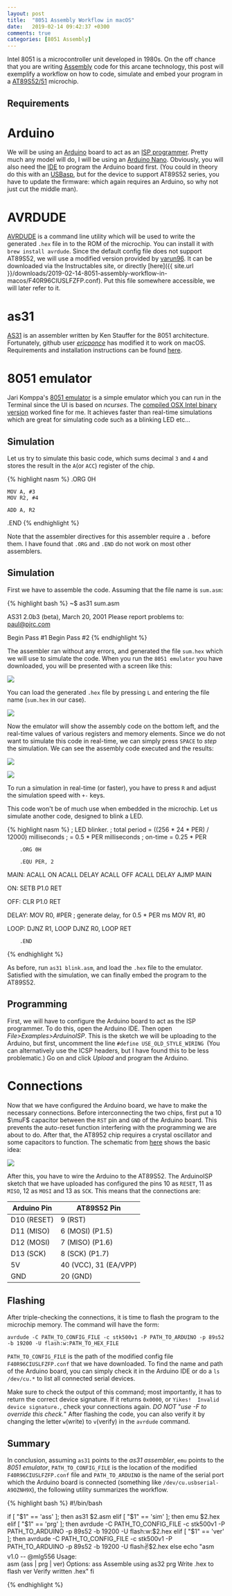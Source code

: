 ```yaml
---
layout: post
title:  "8051 Assembly Workflow in macOS"
date:   2019-02-14 09:42:37 +0300
comments: true
categories: [8051 Assembly]
---
```


Intel 8051 is a microcontroller unit developed in 1980s. On the off chance that you are writing [Assembly](https://en.wikipedia.org/wiki/Assembly_language) code for this arcane technology, this post will exemplify a workflow on how to code, simulate and embed your program in a [AT89S52/51](https://www.microchip.com/wwwproducts/en/at89s52) microchip.

## Requirements

# Arduino

We will be using an [Arduino](https://www.arduino.cc) board to act as an [ISP programmer](https://www.arduino.cc/en/tutorial/arduinoISP). Pretty much any model will do, I will be using an [Arduino Nano](https://store.arduino.cc/usa/arduino-nano). Obviously, you will also need the [IDE](https://www.arduino.cc/en/Main/Software) to program the Arduino board first. (You could in theory do this with an [USBasp](https://www.fischl.de/usbasp/), but for the device to support AT89S52 series, you have to update the firmware: which again requires an Arduino, so why not just cut the middle man).

# AVRDUDE

[AVRDUDE](https://www.nongnu.org/avrdude/) is a command line utility which will be used to write the generated `.hex` file in to the ROM of the microchip. You can install it with `brew install avrdude`. Since the default config file does not support AT89S52, we will use a modified version provided by [varun96](https://www.instructables.com/id/Programming-AT89s52-Using-USBasp-ISP-Programmer/). It can be downloaded via the Instructables site, or directly [here]({{ site.url }}/downloads/2019-02-14-8051-assembly-workflow-in-macos/F40R96CIUSLFZFP.conf). Put this file somewhere accessible, we will later refer to it.

# as31

[AS31](https://www.pjrc.com/tech/8051/tools/as31-doc.html) is an assembler written by Ken Stauffer for the 8051 architecture. Fortunately, github user [_ericponce_](https://github.com/ericponce) has modified it to work on macOS. Requirements and installation instructions can be found [here](https://github.com/ericponce/as31).

# 8051 emulator
Jari Komppa's [8051 emulator](http://sol.gfxile.net/8051.html) is a simple emulator which you can run in the Terminal since the UI is based on _ncurses_. The [compiled OSX Intel binary version](http://sol.gfxile.net/zip/emu8051_072.dmg) worked fine for me. It achieves faster than real-time simulations which are great for simulating code such as a blinking LED etc...

## Simulation
Let us try to simulate this basic code, which sums decimal `3` and `4` and stores the result in the `A`(or `ACC`) register of the chip.

{% highlight nasm %}
.ORG 0H

    MOV A, #3
    MOV R2, #4

    ADD A, R2

.END
{% endhighlight %}

Note that the assembler directives for this assembler require a `.` before them. I have found that `.ORG` and `.END` do not work on most other assemblers.

## Simulation

First we have to assemble the code. Assuming that the file name is `sum.asm`:

{% highlight bash %}
~$ as31 sum.asm

AS31 2.0b3 (beta), March 20, 2001
Please report problems to: paul@pjrc.com

Begin Pass #1
Begin Pass #2
{% endhighlight %}

The assembler ran without any errors, and generated the file `sum.hex` which we will use to simulate the code. When you run the `8051 emulator` you have downloaded, you will be presented with a screen like this:

![](/assets/2019-02-14-8051-assembly-workflow-in-macos/emu0.png)

You can load the generated `.hex` file by pressing `L` and entering the file name (`sum.hex` in our case).

![](/assets/2019-02-14-8051-assembly-workflow-in-macos/emu1.png)

Now the emulator will show the assembly code on the bottom left, and the real-time values of various registers and memory elements. Since we do not want to simulate this code in real-time, we can simply press `SPACE` to _step_ the simulation. We can see the assembly code executed and the results:

![](/assets/2019-02-14-8051-assembly-workflow-in-macos/emu2.png)

![](/assets/2019-02-14-8051-assembly-workflow-in-macos/emu3.png)

To run a simulation in real-time (or faster), you have to press `R` and adjust the simulation speed with `+-` keys.

This code won't be of much use when embedded in the microchip. Let us simulate another code, designed to blink a LED.

{% highlight nasm %}
; LED blinker.
; total period = ((256 * 24 * PER) / 12000) milliseconds
; = 0.5 * PER milliseconds
; on-time = 0.25 * PER

        .ORG 0H

        .EQU PER, 2

MAIN:   ACALL ON
        ACALL DELAY
        ACALL OFF
        ACALL DELAY
        AJMP MAIN

ON:     SETB P1.0
        RET

OFF:    CLR P1.0
        RET

DELAY:  MOV R0, #PER ; generate delay, for 0.5 * PER ms
        MOV R1, #0

LOOP:   DJNZ R1, LOOP
        DJNZ R0, LOOP
        RET

        .END
{% endhighlight %}

As before, run `as31 blink.asm`, and load the `.hex` file to the emulator. Satisfied with the simulation, we can finally embed the program to the AT89S52.

## Programming

First, we will have to configure the Arduino board to act as the ISP programmer. To do this, open the Arduino IDE. Then open *File>Examples>ArduinoISP*. This is the sketch we will be uploading to the Arduino, but first, uncomment the line `#define USE_OLD_STYLE_WIRING
`(You can alternatively use the ICSP headers, but I have found this to be less problematic.) Go on and click _Upload_ and program the Arduino.

# Connections

Now that we have configured the Arduino board, we have to make the necessary connections. Before interconnecting the two chips, first put a 10 $\muF$ capacitor between the `RST` pin and `GND` of the Arduino board. This prevents the auto-reset function interfering with the programming we are about to do. After that, the AT8952 chip requires a crystal oscillator and some capacitors to function. The schematic from [here](http://ernstc.dk/arduino/at89s.html) shows the basic idea:

![](/assets/2019-02-14-8051-assembly-workflow-in-macos/conn.jpg)

After this, you have to wire the Arduino to the AT89S52. The ArduinoISP sketch that we have uploaded has configured the pins 10 as `RESET`, 11 as `MISO`, 12 as `MOSI` and 13 as `SCK`. This means that the connections are:

| Arduino Pin | AT89S52 Pin |
|-------------|-------------|
| D10 (RESET) | 9 (RST)     |
| D11 (MISO)  | 6 (MOSI) (P1.5)   |
| D12 (MOSI)  | 7 (MISO) (P1.6)   |
| D13 (SCK)   | 8 (SCK)  (P1.7)   |
| 5V         | 40 (VCC), 31 (EA/VPP)   |
| GND         | 20 (GND)   |

## Flashing

After triple-checking the connections, it is time to flash the program to the microchip memory. The command will have the form:

`avrdude -C PATH_TO_CONFIG_FILE -c stk500v1 -P PATH_TO_ARDUINO -p 89s52 -b 19200 -U flash:w:PATH_TO_HEX_FILE`

`PATH_TO_CONFIG_FILE` is the path of the modified config file `F40R96CIUSLFZFP.conf` that we have downloaded. To find the name and path of the Arduino board, you can simply check it in the Arduino IDE or do a `ls /dev/cu.*` to list all connected serial devices.

Make sure to check the output of this command; most importantly, it has to return the correct device signature. If it returns `0x0000`, or `Yikes!  Invalid device signature.`, check your connections again. _DO NOT_ "_use -F to override this check._" After flashing the code, you can also verify it by changing the letter `w`(write) to `v`(verify) in the `avrdude` command.

## Summary

In conclusion, assuming `as31` points to the _as31 assembler_, `emu` points to the _8051 emulator_, `PATH_TO_CONFIG_FILE` is the location of the modified `F40R96CIUSLFZFP.conf` file and `PATH_TO_ARDUINO` is the name of the serial port which the Arduino board is connected (something like `/dev/cu.usbserial-A9OZNH9X`), the following utility summarizes the workflow.

{% highlight bash %}
#!/bin/bash

if [ "$1" == 'ass' ]; then
    as31 $2.asm
elif [ "$1" == 'sim' ]; then
    emu $2.hex
elif [ "$1" == 'prg' ]; then
    avrdude -C PATH_TO_CONFIG_FILE -c stk500v1 -P PATH_TO_ARDUINO -p 89s52 -b 19200 -U flash:w:$2.hex
elif [ "$1" == 'ver' ]; then
    avrdude -C PATH_TO_CONFIG_FILE -c stk500v1 -P PATH_TO_ARDUINO -p 89s52 -b 19200 -U flash:v:$2.hex
else
    echo "asm v1.0 -- @mlg556
Usage:  
  asm (ass | prg | ver)
Options:
  ass    Assemble using as32
  prg    Write .hex to flash
  ver    Verify written .hex"
fi

{% endhighlight %}
